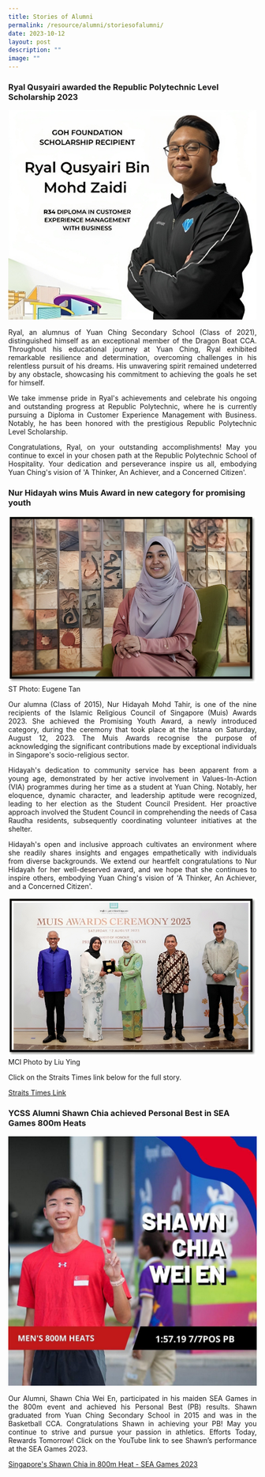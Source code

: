 ```yaml
---
title: Stories of Alumni
permalink: /resource/alumni/storiesofalumni/
date: 2023-10-12
layout: post
description: ""
image: ""
---
```

### Ryal Qusyairi awarded the Republic Polytechnic Level Scholarship 2023

![](/images/alumni_ryal%20high%20res.jpg)

<p style="text-align: justify;">Ryal, an alumnus of Yuan Ching Secondary School (Class of 2021), distinguished himself as an exceptional member of the Dragon Boat CCA. Throughout his educational journey at Yuan Ching, Ryal exhibited remarkable resilience and determination, overcoming challenges in his relentless pursuit of his dreams. His unwavering spirit remained undeterred by any obstacle, showcasing his commitment to achieving the goals he set for himself.</p>
<p style="text-align: justify;">We take immense pride in Ryal's achievements and celebrate his ongoing and outstanding progress at Republic Polytechnic, where he is currently pursuing a Diploma in Customer Experience Management with Business. Notably, he has been honored with the prestigious Republic Polytechnic Level Scholarship.</p>
<p style="text-align: justify;">Congratulations, Ryal, on your outstanding accomplishments! May you continue to excel in your chosen path at the Republic Polytechnic School of Hospitality. Your dedication and perseverance inspire us all, embodying Yuan Ching's vision of 'A Thinker, An Achiever, and a Concerned Citizen'.</p>




### Nur Hidayah wins Muis Award in new category for promising youth

![](/images/nur%20hidayah_high%20res.jpg)
ST Photo: Eugene Tan

<p style="text-align: justify;">Our alumna (Class of 2015), Nur Hidayah Mohd Tahir, is one of the nine recipients of the Islamic Religious Council of Singapore (Muis) Awards 2023. She achieved the Promising Youth Award, a newly introduced category, during the ceremony that took place at the Istana on Saturday, August 12, 2023. The Muis Awards recognise the purpose of acknowledging the significant contributions made by exceptional individuals in Singapore's socio-religious sector.</p>
<p style="text-align: justify;">Hidayah's dedication to community service has been apparent from a young age, demonstrated by her active involvement in Values-In-Action (VIA) programmes during her time as a student at Yuan Ching. Notably, her eloquence, dynamic character, and leadership aptitude were recognized, leading to her election as the Student Council President. Her proactive approach involved the Student Council in comprehending the needs of Casa Raudha residents, subsequently coordinating volunteer initiatives at the shelter.</p>
<p style="text-align: justify;">Hidayah's open and inclusive approach cultivates an environment where she readily shares insights and engages empathetically with individuals from diverse backgrounds. We extend our heartfelt congratulations to Nur Hidayah for her well-deserved award, and we hope that she continues to inspire others, embodying Yuan Ching's vision of 'A Thinker, An Achiever, and a Concerned Citizen'.</p>

![](/images/nur%20hidayah2_high%20res.jpg)
MCI Photo by Liu Ying

Click on the Straits Times link below for the full story. 

[Straits Times Link ](https://www.straitstimes.com/singapore/kindergarten-teacher-wins-muis-award-in-new-category-for-promising-youth )


### YCSS Alumni Shawn Chia achieved Personal Best in SEA Games 800m Heats

![](/images/alumni_shawn%20chia%20wei%20en.jpeg)

<p style="text-align: justify;">Our Alumni, Shawn Chia Wei En, participated in his maiden SEA Games in the 800m event and achieved his Personal Best (PB) results. Shawn graduated from Yuan Ching Secondary School in 2015 and was in the Basketball CCA. Congratulations Shawn in achieving your PB! May you continue to strive and pursue your passion in athletics. Efforts Today, Rewards Tomorrow! Click on the YouTube link to see Shawn’s performance at the SEA Games 2023.</p>

[Singapore's Shawn Chia in 800m Heat - SEA Games 2023](https://youtu.be/7kHQwmwVoSQ)